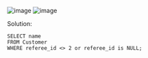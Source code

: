 ![image](https://github.com/user-attachments/assets/e6fd0fba-2c6e-4f5c-8733-7a86bc984104)
![image](https://github.com/user-attachments/assets/4e53e4ca-c522-490f-a48d-3e68df9a55ab)

Solution:
```
SELECT name
FROM Customer
WHERE referee_id <> 2 or referee_id is NULL;
```
